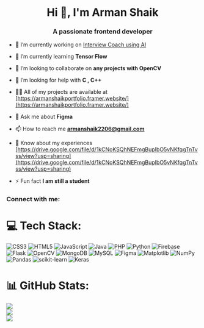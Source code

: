 <h1 align="center">Hi 👋, I'm Arman Shaik</h1>
<h3 align="center">A passionate frontend developer</h3>

- 🔭 I’m currently working on [Interview Coach using AI]()

- 🌱 I’m currently learning **Tensor Flow**

- 👯 I’m looking to collaborate on **any projects with OpenCV**

- 🤝 I’m looking for help with **C , C++**

- 👨‍💻 All of my projects are available at [https://armanshaikportfolio.framer.website/](https://armanshaikportfolio.framer.website/)

- 💬 Ask me about **Figma**

- 📫 How to reach me **armanshaik2206@gmail.com**

- 📄 Know about my experiences [https://drive.google.com/file/d/1kCNoKSQhNEFmgBupIbO5vNKfqgTnTvss/view?usp=sharing](https://drive.google.com/file/d/1kCNoKSQhNEFmgBupIbO5vNKfqgTnTvss/view?usp=sharing)

- ⚡ Fun fact **I am still a student**

<h3 align="left">Connect with me:</h3>
<p align="left">
</p>


# 💻 Tech Stack:
![CSS3](https://img.shields.io/badge/css3-%231572B6.svg?style=for-the-badge&logo=css3&logoColor=white) ![HTML5](https://img.shields.io/badge/html5-%23E34F26.svg?style=for-the-badge&logo=html5&logoColor=white) ![JavaScript](https://img.shields.io/badge/javascript-%23323330.svg?style=for-the-badge&logo=javascript&logoColor=%23F7DF1E) ![Java](https://img.shields.io/badge/java-%23ED8B00.svg?style=for-the-badge&logo=openjdk&logoColor=white) ![PHP](https://img.shields.io/badge/php-%23777BB4.svg?style=for-the-badge&logo=php&logoColor=white) ![Python](https://img.shields.io/badge/python-3670A0?style=for-the-badge&logo=python&logoColor=ffdd54) ![Firebase](https://img.shields.io/badge/firebase-%23039BE5.svg?style=for-the-badge&logo=firebase) ![Flask](https://img.shields.io/badge/flask-%23000.svg?style=for-the-badge&logo=flask&logoColor=white) ![OpenCV](https://img.shields.io/badge/opencv-%23white.svg?style=for-the-badge&logo=opencv&logoColor=white) ![MongoDB](https://img.shields.io/badge/MongoDB-%234ea94b.svg?style=for-the-badge&logo=mongodb&logoColor=white) ![MySQL](https://img.shields.io/badge/mysql-4479A1.svg?style=for-the-badge&logo=mysql&logoColor=white) ![Figma](https://img.shields.io/badge/figma-%23F24E1E.svg?style=for-the-badge&logo=figma&logoColor=white) ![Matplotlib](https://img.shields.io/badge/Matplotlib-%23ffffff.svg?style=for-the-badge&logo=Matplotlib&logoColor=black) ![NumPy](https://img.shields.io/badge/numpy-%23013243.svg?style=for-the-badge&logo=numpy&logoColor=white) ![Pandas](https://img.shields.io/badge/pandas-%23150458.svg?style=for-the-badge&logo=pandas&logoColor=white) ![scikit-learn](https://img.shields.io/badge/scikit--learn-%23F7931E.svg?style=for-the-badge&logo=scikit-learn&logoColor=white) ![Keras](https://img.shields.io/badge/Keras-%23D00000.svg?style=for-the-badge&logo=Keras&logoColor=white)
# 📊 GitHub Stats:
![](https://github-readme-stats.vercel.app/api?username=ArmanShaik08&theme=tokyonight&hide_border=false&include_all_commits=true&count_private=true)<br/>
![](https://nirzak-streak-stats.vercel.app/?user=ArmanShaik08&theme=tokyonight&hide_border=false)<br/>
![](https://github-readme-stats.vercel.app/api/top-langs/?username=ArmanShaik08&theme=tokyonight&hide_border=false&include_all_commits=true&count_private=true&layout=compact)

</a> </p>
